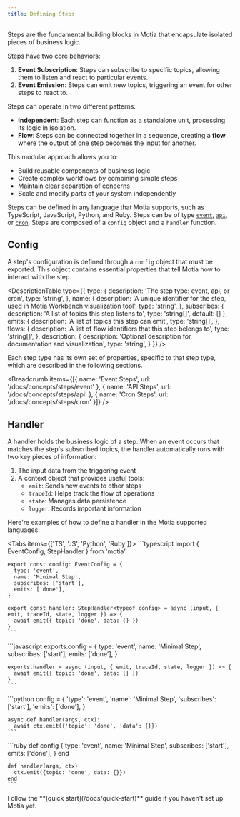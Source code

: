 ```yaml
---
title: Defining Steps
---
```


Steps are the fundamental building blocks in Motia that encapsulate isolated pieces of business logic. 

Steps have two core behaviors:

1. **Event Subscription**: Steps can subscribe to specific topics, allowing them to listen and react to particular events.
2. **Event Emission**: Steps can emit new topics, triggering an event for other steps to react to.

Steps can operate in two different patterns:
- **Independent**: Each step can function as a standalone unit, processing its logic in isolation.
- **Flow**: Steps can be connected together in a sequence, creating a **flow** where the output of one step becomes the input for another.

This modular approach allows you to:
- Build reusable components of business logic
- Create complex workflows by combining simple steps
- Maintain clear separation of concerns
- Scale and modify parts of your system independently

Steps can be defined in any language that Motia supports, such as TypeScript, JavaScript, Python, and Ruby. Steps can be of type [`event`](/docs/core/steps/event), [`api`](/docs/core/steps/api), or [`cron`](/docs/core/steps/cron). Steps are composed of a `config` object and a `handler` function.

## Config

A step's configuration is defined through a `config` object that must be exported. This object contains essential properties that tell Motia how to interact with the step.

<DescriptionTable
  type={{
    type: {
      description: 'The step type: event, api, or cron',
      type: 'string',
    },
    name: {
      description: 'A unique identifier for the step, used in Motia Workbench visualization tool',
      type: 'string',
    },
    subscribes: {
      description: 'A list of topics this step listens to',
      type: 'string[]',
      default: []
    },
    emits: {
      description: 'A list of topics this step can emit',
      type: 'string[]',
    },
    flows: {
      description: 'A list of flow identifiers that this step belongs to',
      type: 'string[]',
    },
    description: {
      description: 'Optional description for documentation and visualization',
      type: 'string',
    }
  }}
/>

Each step type has its own set of properties, specific to that step type, which are described in the following sections.

<Breadcrumb items={[{
  name: 'Event Steps',
  url: '/docs/concepts/steps/event'
}, {
  name: 'API Steps',
  url: '/docs/concepts/steps/api'
}, {
  name: 'Cron Steps',
  url: '/docs/concepts/steps/cron'
}]} />

## Handler

A handler holds the business logic of a step. When an event occurs that matches the step's subscribed topics, the handler automatically runs with two key pieces of information:

1. The input data from the triggering event
2. A context object that provides useful tools:
   - `emit`: Sends new events to other steps
   - `traceId`: Helps track the flow of operations
   - `state`: Manages data persistence
   - `logger`: Records important information

Here're examples of how to define a handler in the Motia supported languages:

<Tabs items={['TS', 'JS', 'Python', 'Ruby']}>
  <Tab value="TS">
    ```typescript
    import { EventConfig, StepHandler } from 'motia'

    export const config: EventConfig = {
      type: 'event',
      name: 'Minimal Step',
      subscribes: ['start'],
      emits: ['done'],
    }

    export const handler: StepHandler<typeof config> = async (input, { emit, traceId, state, logger }) => {
      await emit({ topic: 'done', data: {} })
    }
    ```
  </Tab>
  <Tab value="JS">
    ```javascript
    exports.config = {
      type: 'event',
      name: 'Minimal Step',
      subscribes: ['start'],
      emits: ['done'],
    }

    exports.handler = async (input, { emit, traceId, state, logger }) => {
      await emit({ topic: 'done', data: {} })
    }
    ```
  </Tab>
  <Tab value="Python">
    ```python
    config = {
        'type': 'event',
        'name': 'Minimal Step',
        'subscribes': ['start'],
        'emits': ['done'],
    }

    async def handler(args, ctx):
      await ctx.emit({'topic': 'done', 'data': {}})
    ```
  </Tab>
  <Tab value="Ruby">
    ```ruby
    def config
      {
        type: 'event',
        name: 'Minimal Step',
        subscribes: ['start'],
        emits: ['done'],
      }
    end

    def handler(args, ctx)
      ctx.emit({topic: 'done', data: {}})
    end
    ```
  </Tab>
</Tabs>

<Callout>
Follow the **[quick start](/docs/quick-start)** guide if you haven't set up Motia yet.
</Callout>
